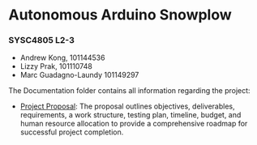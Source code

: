 # Autonomous Arduino Snowplow 
### SYSC4805 L2-3
- Andrew Kong, 101144536
- Lizzy Prak, 101110748
- Marc Guadagno-Laundy 101149297

The Documentation folder contains all information regarding the project:
- [Project Proposal](https://github.com/andrewkong56/SYSC4805/blob/main/Documentation/SYSC%204805%20L2-3%20Project%20Proposal.pdf): The proposal outlines objectives, deliverables, requirements, a work structure, testing plan, timeline, budget, and human resource allocation to provide a comprehensive roadmap for successful project completion.
